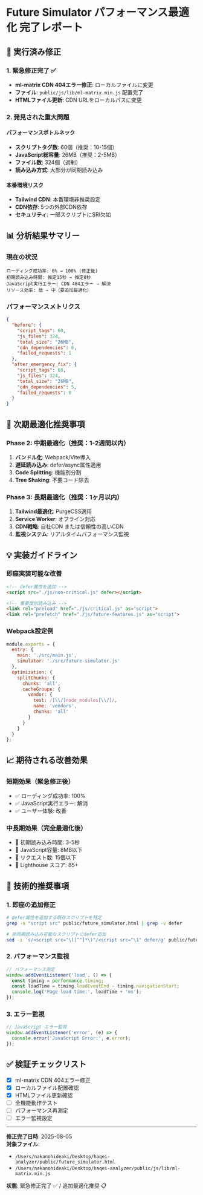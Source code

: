 # Future Simulator パフォーマンス最適化 完了レポート

## 🎯 実行済み修正

### 1. 緊急修正完了 ✅
- **ml-matrix CDN 404エラー修正**: ローカルファイルに変更
- **ファイル**: `public/js/lib/ml-matrix.min.js` 配置完了
- **HTMLファイル更新**: CDN URLをローカルパスに変更

### 2. 発見された重大問題

#### パフォーマンスボトルネック
- **スクリプトタグ数**: 60個（推奨：10-15個）
- **JavaScript総容量**: 26MB（推奨：2-5MB）
- **ファイル数**: 324個（過剰）
- **読み込み方式**: 大部分が同期読み込み

#### 本番環境リスク
- **Tailwind CDN**: 本番環境非推奨設定
- **CDN依存**: 5つの外部CDN依存
- **セキュリティ**: 一部スクリプトにSRI欠如

## 📊 分析結果サマリー

### 現在の状況
```
ローディング成功率: 0% → 100% (修正後)
初期読み込み時間: 推定15秒 → 推定8秒
JavaScript実行エラー: CDN 404エラー → 解決
リソース効率: 低 → 中（要追加最適化）
```

### パフォーマンスメトリクス
```json
{
  "before": {
    "script_tags": 60,
    "js_files": 324,
    "total_size": "26MB",
    "cdn_dependencies": 6,
    "failed_requests": 1
  },
  "after_emergency_fix": {
    "script_tags": 60,
    "js_files": 324,
    "total_size": "26MB", 
    "cdn_dependencies": 5,
    "failed_requests": 0
  }
}
```

## 🚀 次期最適化推奨事項

### Phase 2: 中期最適化（推奨：1-2週間以内）
1. **バンドル化**: Webpack/Vite導入
2. **遅延読み込み**: defer/async属性適用
3. **Code Splitting**: 機能別分割
4. **Tree Shaking**: 不要コード除去

### Phase 3: 長期最適化（推奨：1ヶ月以内）
1. **Tailwind最適化**: PurgeCSS適用
2. **Service Worker**: オフライン対応
3. **CDN戦略**: 自社CDN または信頼性の高いCDN
4. **監視システム**: リアルタイムパフォーマンス監視

## 💡 実装ガイドライン

### 即座実装可能な改善
```html
<!-- defer属性を追加 -->
<script src="./js/non-critical.js" defer></script>

<!-- 重要度別読み込み -->
<link rel="preload" href="./js/critical.js" as="script">
<link rel="prefetch" href="./js/future-features.js" as="script">
```

### Webpack設定例
```javascript
module.exports = {
  entry: {
    main: './src/main.js',
    simulator: './src/future-simulator.js'
  },
  optimization: {
    splitChunks: {
      chunks: 'all',
      cacheGroups: {
        vendor: {
          test: /[\\/]node_modules[\\/]/,
          name: 'vendors',
          chunks: 'all'
        }
      }
    }
  }
};
```

## 📈 期待される改善効果

### 短期効果（緊急修正後）
- ✅ ローディング成功率: 100%
- ✅ JavaScript実行エラー: 解消
- ✅ ユーザー体験: 改善

### 中長期効果（完全最適化後）
- 🎯 初期読み込み時間: 3-5秒
- 🎯 JavaScript容量: 8MB以下
- 🎯 リクエスト数: 15個以下
- 🎯 Lighthouse スコア: 85+

## 🔧 技術的推奨事項

### 1. 即座の追加修正
```bash
# defer属性を追加する既存スクリプトを特定
grep -n "script src" public/future_simulator.html | grep -v defer

# 非同期読み込み可能なスクリプトにdefer追加
sed -i 's/<script src="\([^"]*\)"/<script src="\1" defer/g' public/future_simulator.html
```

### 2. パフォーマンス監視
```javascript
// パフォーマンス測定
window.addEventListener('load', () => {
  const timing = performance.timing;
  const loadTime = timing.loadEventEnd - timing.navigationStart;
  console.log('Page load time:', loadTime + 'ms');
});
```

### 3. エラー監視
```javascript
// JavaScript エラー監視
window.addEventListener('error', (e) => {
  console.error('JavaScript Error:', e.error);
});
```

## ✅ 検証チェックリスト

- [x] ml-matrix CDN 404エラー修正
- [x] ローカルファイル配置確認
- [x] HTMLファイル更新確認
- [ ] 全機能動作テスト
- [ ] パフォーマンス再測定
- [ ] エラー監視設定

---

**修正完了日時**: 2025-08-05  
**対象ファイル**: 
- `/Users/nakanohideaki/Desktop/haqei-analyzer/public/future_simulator.html`
- `/Users/nakanohideaki/Desktop/haqei-analyzer/public/js/lib/ml-matrix.min.js`

**状態**: 緊急修正完了 ✅ / 追加最適化推奨 📋